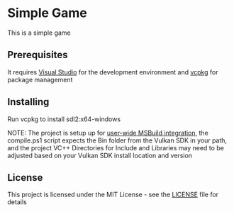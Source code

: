 # Simple Game

This is a simple game

## Prerequisites

It requires [Visual Studio](https://visualstudio.microsoft.com/vs/) for the development environment and [vcpkg](https://github.com/microsoft/vcpkg) for package management

## Installing

Run vcpkg to install sdl2:x64-windows

NOTE:  The project is setup up for [user-wide MSBuild integration](https://github.com/microsoft/vcpkg/blob/master/docs/users/integration.md), the compile.ps1 script expects the Bin folder from the Vulkan SDK in your path, and the project VC++ Directories for Include and Libraries may need to be adjusted based on your Vulkan SDK install location and version

## License

This project is licensed under the MIT License - see the [LICENSE](LICENSE) file for details
